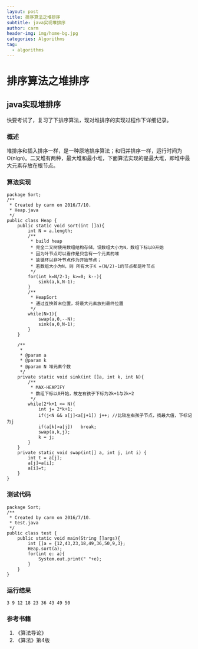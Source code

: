 ```yaml
---
layout: post
title: 排序算法之堆排序
subtitle: java实现堆排序
author: carm
header-img: img/home-bg.jpg
categories: Algorithms
tag:
  - algorithms
---
```

# 排序算法之堆排序

## java实现堆排序
快要考试了，复习了下排序算法，现对堆排序的实现过程作下详细记录。

### 概述
堆排序和插入排序一样，是一种原地排序算法；和归并排序一样，运行时间为O(nlgn)。二叉堆有两种，最大堆和最小堆，下面算法实现的是最大堆，即堆中最大元素存放在根节点。

### 算法实现
	package Sort;
	/**
 	 * Created by carm on 2016/7/10.
 	 * Heap.java
 	 */
	public class Heap {
		public static void sort(int []a){
	        int N = a.length;
	        /**
	         * build heap
	         * 完全二叉树使用数组结构存储，设数组大小为N，数组下标以0开始
	         * 因为叶节点可以看作是只含有一个元素的堆
	         * 故循环以非叶节点作为开始节点；
	         * 若数组大小为N，则 所有大于K =(N/2)-1的节点都是叶节点
	         */
	        for(int k=N/2-1; k>=0; k--){
	            sink(a,k,N-1);
	        }
	        /**
	         * HeapSort
	         * 通过互换首末位置，将最大元素放到最终位置
	         */
	        while(N>1){
	            swap(a,0,--N);
	            sink(a,0,N-1);
	        }
	    }
	
	    /**
	     *
	     * @param a
	     * @param k
	     * @param N 堆元素个数
	     */
	    private static void sink(int []a, int k, int N){
	        /**
	         * MAX-HEAPIFY
	         * 数组下标以0开始，故左右孩子下标为2k+1与2k+2
	         */
	        while(2*k+1 <= N){
	            int j= 2*k+1;
	            if(j<N && a[j]<a[j+1]) j++; //比较左右孩子节点，找最大值，下标记为j
	            if(a[k]>a[j])   break;
	            swap(a,k,j);
	            k = j;
	        }
	    }
	    private static void swap(int[] a, int j, int i) {
	        int t = a[j];
	        a[j]=a[i];
	        a[i]=t;
	    }
	}

### 测试代码
	package Sort;
	/**
	 * Created by carm on 2016/7/10.
	 * test.java
 	 */
	public class test {
	    public static void main(String []args){
	        int []a = {12,43,23,18,49,36,50,9,3};
	        Heap.sort(a);
	        for(int e: a){
	            System.out.print(" "+e);
	        }
	    }
	}

### 运行结果
	3 9 12 18 23 36 43 49 50

### 参考书籍
1. 《算法导论》
2. 《算法》第4版